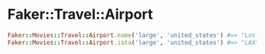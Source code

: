 # Faker::Travel::Airport

```ruby
Faker::Movies::Travel::Airport.name('large', 'united_states') #=> "Los Angeles International Airport"
Faker::Movies::Travel::Airport.iata('large', 'united_states') #=> "LAX"
```